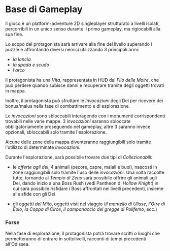 # Base di Gameplay

Il gioco è un platform-adventure 2D singleplayer strutturato a livelli isolati, percorribili in un unico senso durante il primo gameplay, ma rigiocabili alla sua fine.

Lo scopo del protagonista sarà arrivare alla fine del livello superando i puzzle e affrontando diversi nemici utilizzando 3 principali armi:


- *la lancia*
- *la spada e scudo*
- *l'arco* 

Il protagonista ha una *Vita*, rappresentata in HUD dal *Filo delle Moire*, che può perdere quando subisce danni e recuperare tramite degli oggetti trovati in mappa.

Inoltre, il protagonista può sfruttare le *invocazioni* degli Dei per ricevere dei bonus/malus nella fase di combattimento e di esplorazione.

Le *invocazioni* sono sbloccabili interagendo con i monumenti corrispondenti trovabili nelle varie mappe. 3 *invocazioni* saranno sbloccate obbligatoriamente proseguendo nel gameplay, altre 3 saranno invece opzionali, sbloccabili solo tramite l'esplorazione.

Alcune delle zone della mappa diventeranno raggiungibili solo tramite l'utilizzo di determinate *invocazioni*.

Durante l'esplorazione, sarà possibile trovare due tipi di *Collezionabili*:


- le *offerte agli dei*, 4 animali (pecore, capre, maiali e buoi), nascosti in zone raggiungibili solo tramite l'uso delle *invocazioni*. Una volta raccolte tutte, tornando al *Tempio di Zeus* sarà possibile offrire gli animali agli Dei, dando inizio a una Boss Rush (vedi Pantheon di *Hollow Knight*) in cui sarà possibile risfidare i Boss affrontati nei livelli precedenti, insieme alle sfide con gli Dei


- gli *oggetti del Mito*, oggetti visti nel viaggio (*il mantello di Ulisse*, *l'Otre di Eolo*, *la Coppa di Circe*, *il campanaccio del gregge di Polifemo*, ecc.)

### Forse

Nella fase di esplorazione, il protagonista potrà trovare scritti o luoghi che permetteranno di entrare in sottolivelli, racconti di tempi precedenti all'Odissea.
